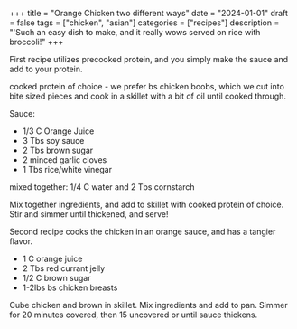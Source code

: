 ﻿+++
title = "Orange Chicken two different ways"
date = "2024-01-01"
draft = false
tags = ["chicken", "asian"]
categories = ["recipes"]
description = "'Such an easy dish to make, and it really wows served on rice with broccoli!"
+++

First recipe utilizes precooked protein, and you simply make the sauce and add to your protein. 

cooked protein of choice - we prefer bs chicken boobs, which we cut into bite sized pieces and cook in a skillet with a bit of oil until cooked through.

Sauce:

* 1/3 C Orange Juice
* 3 Tbs soy sauce
* 2 Tbs brown sugar
* 2 minced garlic cloves
* 1 Tbs rice/white vinegar

mixed together: 1/4 C water and 2 Tbs cornstarch

Mix together ingredients, and add to skillet with cooked protein of choice. Stir and simmer until thickened, and serve!

Second recipe cooks the chicken in an orange sauce, and has a tangier flavor. 

* 1 C orange juice
* 2 Tbs red currant jelly
* 1/2 C brown sugar
* 1-2lbs bs chicken breasts

Cube chicken and brown in skillet. Mix ingredients and add to pan. Simmer for 20 minutes covered, then 15 uncovered or until sauce thickens.